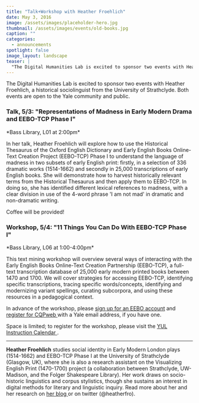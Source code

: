 ```yaml
---
title: "Talk+Workshop with Heather Froehlich"
date: May 3, 2016
image: /assets/images/placeholder-hero.jpg
thumbnail: /assets/images/events/old-books.jpg
caption: ""
categories: 
  - announcements
spotlight: false 
image_layout: landscape
teaser: |
  "The Digital Humanities Lab is excited to sponsor two events with Heather Froehlich, a historical sociolinguist from the University of Strathclyde. Both events are open to the Yale community and..."
---
```


The Digital Humanities Lab is excited to sponsor two events with Heather Froehlich, a historical sociolinguist from the University of Strathclyde. Both events are open to the Yale community and public.
   
<h3>Talk, 5/3: "Representations of Madness in Early Modern Drama and EEBO-TCP Phase I"</h3>
*Bass Library, L01 at 2:00pm*
    
In her talk, Heather Froehlich will explore how to use the Historical Thesaurus of the Oxford English Dictionary and Early English Books Online-Text Creation Project (EEBO-TCP) Phase I to understand the language of madness in two subsets of early English print: firstly, in a selection of 336 dramatic works (1514-1662) and secondly in 25,000 transcriptions of early English books. She will demonstrate how to harvest historically relevant terms from the Historical Thesaurus and then apply them to EEBO-TCP. In doing so, she has identified different lexical references to madness, with a clear division in use of the 4-word phrase 'I am not mad' in dramatic and non-dramatic writing.
   
Coffee will be provided!
   
<h3>Workshop, 5/4: "11 Things You Can Do With EEBO-TCP Phase I"</h3>
*Bass Library, L06 at 1:00-4:00pm*

This text mining workshop will overview several ways of interacting with the Early English Books Online-Text Creation Partnership (EEBO-TCP), a full-text transcription database of 25,000 early modern printed books between 1470 and 1700. We will cover strategies for accessing EEBO-TCP, identifying specific transcriptions, tracing specific words/concepts, identifying and modernizing variant spellings, curating subcorpora, and using these resources in a pedagogical context.
   
In advance of the workshop, please <a href="http://corpus.byu.edu/eebo?" target="_blank">sign up for an EEBO account</a> and <a href="http://cqpweb.lancs.ac.uk" target="_blank"> register for CQPweb </a>with a Yale email address, if you have one.
   
Space is limited; to register for the workshop, please visit the <a href="http://schedule.yale.edu/event.php?id=1119217" target="_blank"> YUL Instruction Calendar </a>.
   
---
   
**Heather Froehlich** studies social identity in Early Modern London plays (1514-1662) and EEBO-TCP Phase I at the University of Strathclyde (Glasgow, UK), where she is also a research assistant on the Visualizing English Print (1470-1700) project (a collaboration between Strathclyde, UW-Madison, and the Folger Shakespeare Library). Her work draws on socio-historic linguistics and corpus stylistics, though she sustains an interest in digital methods for literary and linguistic inquiry. Read more about her and her research on <a href="http://hfroehli.ch" target="_blank"> her blog </a>or on twitter (@heatherfro).

